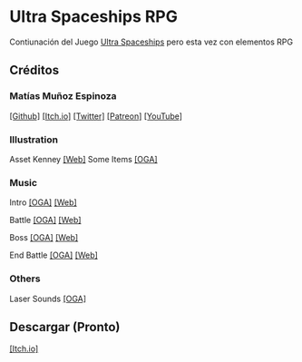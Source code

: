 # Ultra Spaceships RPG

Contiunación del Juego [Ultra Spaceships](https://furygames.itch.io/ultra-space-ships) pero esta vez con elementos RPG

## Créditos

### Matías Muñoz Espinoza
[[Github]](https://github.com/MatiasVME) [[Itch.io]](https://furygames.itch.io) [[Twitter]](https://twitter.com/writkas) [[Patreon]](https://www.patreon.com/matiasme) [[YouTube]](https://www.youtube.com/user/ElementalCodeNet/)

### Illustration
Asset Kenney [[Web]](https://kenney.nl/)
Some Items [[OGA]](https://opengameart.org/users/eleazzaar)

### Music
Intro [[OGA]](https://opengameart.org/content/interplanetary-odyssey) [[Web]](https://patrickdearteaga.com)

Battle [[OGA]](https://opengameart.org/content/railjet-long-seamless-loop) [[Web]](http://www.nosoapradio.us)

Boss [[OGA]](https://opengameart.org/content/space-boss-battle-theme) [[Web]](http://www.matthewpablo.com/)

End Battle [[OGA]](https://opengameart.org/content/action-music-pack) [[Web]](http://www.marcelofernandezmusic.com)

### Others
Laser Sounds [[OGA]](https://opengameart.org/content/laser-fire)

## Descargar (Pronto)
[[Itch.io]]()
